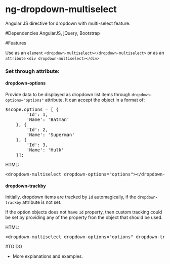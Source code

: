 # ng-dropdown-multiselect
Angular JS directive for dropdown with multi-select feature. 

#Dependencies
AngularJS, jQuery, Bootstrap

#Features

<p>Use as an <code>element</code> 
  <code>&ltdropdown-multiselect&gt&lt/dropdown-multiselect&gt</code> 
  or as an <code>attribute</code>
  <code>&ltdiv dropdown-multiselect&gt&lt/div&gt</code> 
</p>

<h3>Set through attribute:</h3>

<h4>dropdown-options</h4>
<p>Provide data to be displayed as dropdown list items through <code>dropdown-options="options"</code> attribute. It can accept the object in a format of:</p>
<pre>$scope.options = [ {
        'Id': 1,
        'Name': 'Batman'
    }, {
        'Id': 2,
        'Name': 'Superman'
    }, {
        'Id': 3,
        'Name': 'Hulk'
    }];
</pre>
<p>HTML:</p>
<pre>&ltdropdown-multiselect dropdown-options="options"&gt&lt/dropdown-multiselect&gt</pre>

<h4>dropdown-trackby</h4>
<p>Initially, dropdown items are tracked by <code>Id</code> automagically, if the <code>dropdown-trackby</code> attribute is not set.</p>
<p>If the option objects does not have <code>Id</code> property, then custom tracking could be set by providing any of the property fron the object that should be used.</p>
<p>HTML:</p>
<pre>&ltdropdown-multiselect dropdown-options="options" dropdown-trackby="Name"&gt&lt/dropdown-multiselect&gt</pre>

#TO DO
- More explanations and examples.

    
